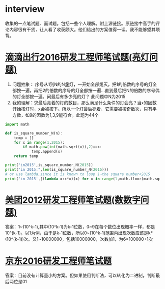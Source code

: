 # interview
收集的一点笔试题、面试题。包括一些个人理解。附上源链接。原链接中高手的评论内容很有干货，让人看了收获颇大。他们给出的方案值得一读。我不能够望其项背。

# [滴滴出行2016研发工程师笔试题(亮灯问题)](http://group.jobbole.com/13805/)
1. 问题抽象：
    序号从1到N的N盏灯，一开始全部熄灭。把1的倍数的序号的灯全部按一遍，再把2的倍数的序号的灯全部按一遍...直到最后把N的倍数的序号偶的灯全部按一遍。问最后有多少亮的灯？
此问题中N为2015
2. 我的理解：求最后亮着的灯的数目，那么满足什么条件的灯会亮？当x的因数开始按灯时，x会被按下。所以一个灯最后亮着，它需要被按奇数次，只有平方数，如9的因数为1,3,9能符合。此题为44个
```python
import math

def is_square_number_N(n):
    temp = []
    for x in range(1,2015):
        if math.pow(int(math.sqrt(x)),2)==x:
            temp.append(x)
    return temp

print('in2015',is_square_number_N(2015))
print("in 2015:",len(is_square_number_N(2015)))
# or use lambda,since it is known to loop 1~the square number<2015
print('in 2015',[(lambda x:x*x)(x) for x in range(1,math.floor(math.sqrt(2015)+1))])
```
# [美团2012研发工程师笔试题(数数字问题)](http://group.jobbole.com/13802/)
答案：1~(10^k-1),其中(10^k-1)为k-1位数，0~9在每个数位出现概率一样，都是10^(k-1)。以1为例，由于是k-1位数，所以0~(10^k-1)范围内出现次数应该是k*(10^(k-1))次。又1~10000000，包括10000000，次数加1，为6*100000+1次
# [京东2016研发工程师笔试题](http://group.jobbole.com/13420/)
答案：目前没有计算量小的方案。但如果使用判断法，可以转化为二进制，判断最后两位是01 




